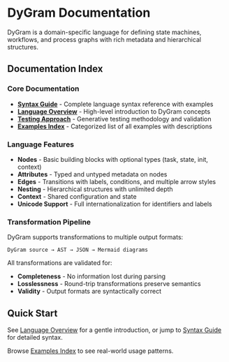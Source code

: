 # DyGram Documentation

DyGram is a domain-specific language for defining state machines, workflows, and process graphs with rich metadata and hierarchical structures.

## Documentation Index

### Core Documentation
- **[Syntax Guide](syntax-guide.md)** - Complete language syntax reference with examples
- **[Language Overview](language-overview.md)** - High-level introduction to DyGram concepts
- **[Testing Approach](testing-approach.md)** - Generative testing methodology and validation
- **[Examples Index](examples-index.md)** - Categorized list of all examples with descriptions

### Language Features
- **Nodes** - Basic building blocks with optional types (task, state, init, context)
- **Attributes** - Typed and untyped metadata on nodes
- **Edges** - Transitions with labels, conditions, and multiple arrow styles
- **Nesting** - Hierarchical structures with unlimited depth
- **Context** - Shared configuration and state
- **Unicode Support** - Full internationalization for identifiers and labels

### Transformation Pipeline
DyGram supports transformations to multiple output formats:
```
DyGram source → AST → JSON → Mermaid diagrams
```

All transformations are validated for:
- **Completeness** - No information lost during parsing
- **Losslessness** - Round-trip transformations preserve semantics
- **Validity** - Output formats are syntactically correct

## Quick Start

See [Language Overview](language-overview.md) for a gentle introduction, or jump to [Syntax Guide](syntax-guide.md) for detailed syntax.

Browse [Examples Index](examples-index.md) to see real-world usage patterns.
